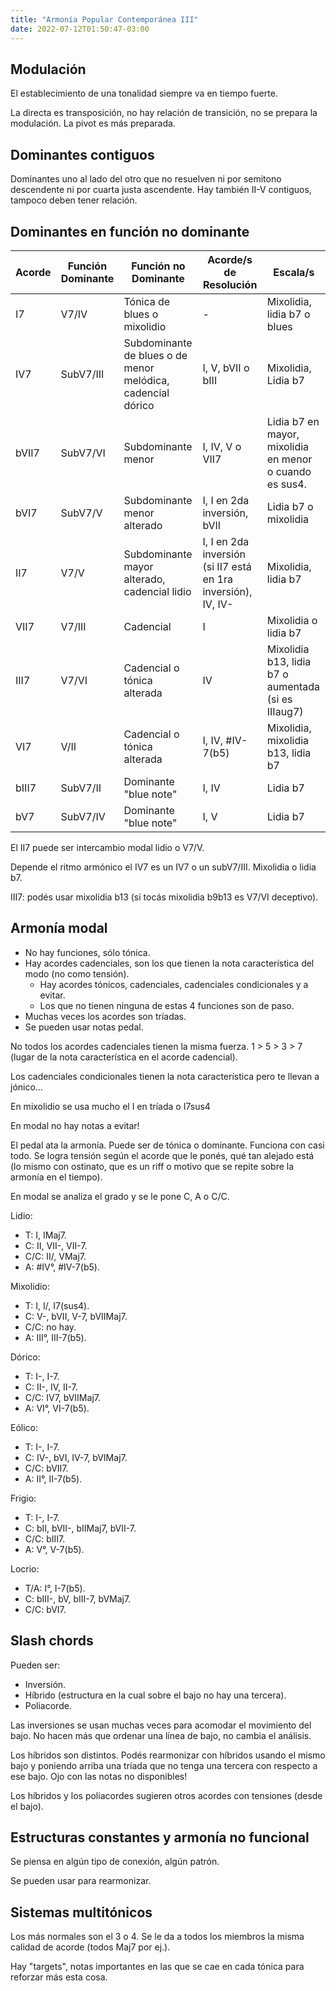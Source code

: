 ```yaml
---
title: "Armonía Popular Contemporánea III"
date: 2022-07-12T01:50:47-03:00
---
```


## Modulación

El establecimiento de una tonalidad siempre va en tiempo fuerte.

La directa es transposición, no hay relación de transición, no se prepara la modulación. La pivot es más preparada.

## Dominantes contiguos

Dominantes uno al lado del otro que no resuelven ni por semitono descendente ni por cuarta justa ascendente. Hay también II-V contiguos, tampoco deben tener relación.

## Dominantes en función no dominante

| Acorde | Función Dominante | Función no Dominante                                        | Acorde/s de Resolución                                        | Escala/s                                                |
| ------ | ----------------- | ----------------------------------------------------------- | ------------------------------------------------------------- | ------------------------------------------------------- |
| I7     | V7/IV             | Tónica de blues o mixolidio                                 | -                                                             | Mixolidia, lidia b7 o blues                             |
| IV7    | SubV7/III         | Subdominante de blues o de menor melódica, cadencial dórico | I, V, bVII o bIII                                             | Mixolidia, Lidia b7                                     |
| bVII7  | SubV7/VI          | Subdominante menor                                          | I, IV, V o VII7                                               | Lidia b7 en mayor, mixolidia en menor o cuando es sus4. |
| bVI7   | SubV7/V           | Subdominante menor alterado                                 | I, I en 2da inversión, bVII                                   | Lidia b7 o mixolidia                                    |
| II7    | V7/V              | Subdominante mayor alterado, cadencial lidio                | I, I en 2da inversión (si II7 está en 1ra inversión), IV, IV- | Mixolidia, lidia b7                                     |
| VII7   | V7/III            | Cadencial                                                   | I                                                             | Mixolidia o lidia b7                                    |
| III7   | V7/VI             | Cadencial o tónica alterada                                 | IV                                                            | Mixolidia b13, lidia b7 o aumentada (si es IIIaug7)     |
| VI7    | V/II              | Cadencial o tónica alterada                                 | I, IV, #IV-7(b5)                                              | Mixolidia, mixolidia b13, lidia b7                      |
| bIII7  | SubV7/II          | Dominante "blue note"                                       | I, IV                                                         | Lidia b7                                                |
| bV7    | SubV7/IV          | Dominante "blue note"                                       | I, V                                                          | Lidia b7                                                |

El II7 puede ser intercambio modal lidio o V7/V.

Depende el ritmo armónico el IV7 es un IV7 o un subV7/III. Mixolidia o lidia b7.

III7: podés usar mixolidia b13 (si tocás mixolidia b9b13 es V7/VI deceptivo).

## Armonía modal

- No hay funciones, sólo tónica.
- Hay acordes cadenciales, son los que tienen la nota característica del modo (no como tensión).
  - Hay acordes tónicos, cadenciales, cadenciales condicionales y a evitar.
  - Los que no tienen ninguna de estas 4 funciones son de paso.
- Muchas veces los acordes son tríadas.
- Se pueden usar notas pedal.

No todos los acordes cadenciales tienen la misma fuerza. 1 > 5 > 3 > 7 (lugar de la nota característica en el acorde cadencial).

Los cadenciales condicionales tienen la nota característica pero te llevan a jónico...

En mixolidio se usa mucho el I en tríada o I7sus4

En modal no hay notas a evitar!

El pedal ata la armonía. Puede ser de tónica o dominante. Funciona con casi todo. Se logra tensión según el acorde que le ponés, qué tan alejado está (lo mismo con ostinato, que es un riff o motivo que se repite sobre la armonía en el tiempo).

En modal se analiza el grado y se le pone C, A o C/C.

Lidio:

- T: I, IMaj7.
- C: II, VII-, VII-7.
- C/C: II/, VMaj7.
- A: #IV°, #IV-7(b5).

Mixolidio:

- T: I, I/, I7(sus4).
- C: V-, bVII, V-7, bVIIMaj7.
- C/C: no hay.
- A: III°, III-7(b5).

Dórico:

- T: I-, I-7.
- C: II-, IV, II-7.
- C/C: IV7, bVIIMaj7.
- A: VI°, VI-7(b5).

Eólico:

- T: I-, I-7.
- C: IV-, bVI, IV-7, bVIMaj7.
- C/C: bVII7.
- A: II°, II-7(b5).

Frigio:

- T: I-, I-7.
- C: bII, bVII-, bIIMaj7, bVII-7.
- C/C: bIII7.
- A: V°, V-7(b5).

Locrio:

- T/A: I°, I-7(b5).
- C: bIII-, bV, bIII-7, bVMaj7.
- C/C: bVI7.

## Slash chords

Pueden ser:

- Inversión.
- Híbrido (estructura en la cual sobre el bajo no hay una tercera).
- Poliacorde.

Las inversiones se usan muchas veces para acomodar el movimiento del bajo. No hacen más que ordenar una línea de bajo, no cambia el análisis.

Los híbridos son distintos. Podés rearmonizar con híbridos usando el mismo bajo y poniendo arriba una tríada que no tenga una tercera con respecto a ese bajo. Ojo con las notas no disponibles!

Los híbridos y los poliacordes sugieren otros acordes con tensiones (desde el bajo).

## Estructuras constantes y armonía no funcional

Se piensa en algún tipo de conexión, algún patrón.

Se pueden usar para rearmonizar.

## Sistemas multitónicos

Los más normales son el 3 o 4. Se le da a todos los miembros la misma calidad de acorde (todos Maj7 por ej.).

Hay "targets", notas importantes en las que se cae en cada tónica para reforzar más esta cosa.

